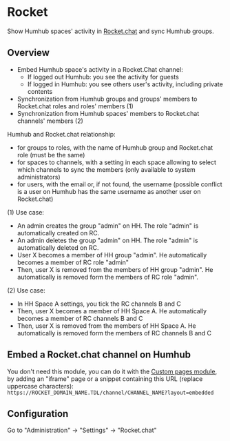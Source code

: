 # Rocket

Show Humhub spaces' activity in [Rocket.chat](https://rocket.chat/) and sync Humhub groups.


## Overview

- Embed Humhub space's activity in a Rocket.Chat channel:
  - If logged out Humhub: you see the activity for guests
  - If logged in Humhub: you see others user's activity, including private contents
- Synchronization from Humhub groups and groups' members to Rocket.chat roles and roles' members (1)
- Synchronization from Humhub spaces' members to Rocket.chat channels' members (2)

Humhub and Rocket.chat relationship:
 - for groups to roles, with the name of Humhub group and Rocket.chat role (must be the same)
 - for spaces to channels, with a setting in each space allowing to select which channels to sync the members (only available to system administrators)
 - for users, with the email or, if not found, the username (possible conflict is a user on Humhub has the same username as another user on Rocket.chat)

(1) Use case:
- An admin creates the group "admin" on HH. The role "admin" is automatically created on RC.
- An admin deletes the group "admin" on HH. The role "admin" is automatically deleted on RC.
- User X becomes a member of HH group "admin". He automatically becomes a member of RC role "admin"
- Then, user X is removed from the members of HH group "admin". He automatically is removed form the members of RC role "admin".

(2) Use case:
- In HH Space A settings, you tick the RC channels B and C
- Then, user X becomes a member of HH Space A. He automatically becomes a member of RC channels B and C
- Then, user X is removed from the members of HH Space A. He automatically is removed form the members of RC channels B and C


## Embed a Rocket.chat channel on Humhub

You don't need this module, you can do it with the [Custom pages module](https://www.humhub.com/en/marketplace/custom_pages/), by adding an "iframe" page or a snippet containing this URL (replace uppercase characters): `https://ROCKET_DOMAIN_NAME.TDL/channel/CHANNEL_NAME?layout=embedded`


## Configuration

Go to "Administration" -> "Settings" -> "Rocket.chat"